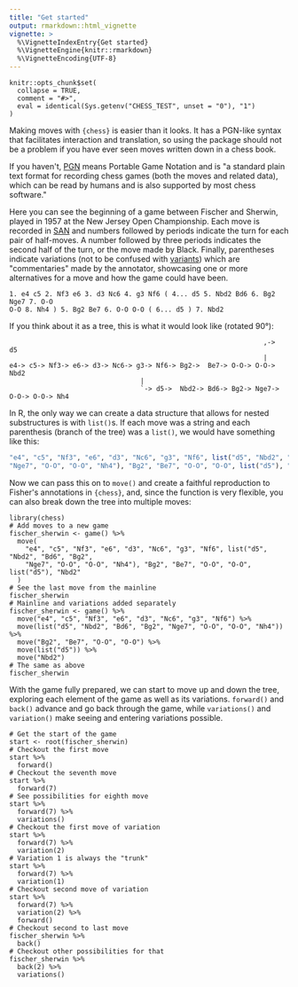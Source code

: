 ```yaml
---
title: "Get started"
output: rmarkdown::html_vignette
vignette: >
  %\VignetteIndexEntry{Get started}
  %\VignetteEngine{knitr::rmarkdown}
  %\VignetteEncoding{UTF-8}
---
```


```{r, include = FALSE}
knitr::opts_chunk$set(
  collapse = TRUE,
  comment = "#>",
  eval = identical(Sys.getenv("CHESS_TEST", unset = "0"), "1")
)
```

Making moves with `{chess}` is easier than it looks. It has a PGN-like syntax
that facilitates interaction and translation, so using the package should not
be a problem if you have ever seen moves written down in a chess book.

If you haven't, [PGN](https://en.wikipedia.org/wiki/Portable_Game_Notation)
means Portable Game Notation and is "a standard plain text format for recording
chess games (both the moves and related data), which can be read by humans and
is also supported by most chess software."

Here you can see the beginning of a game between Fischer and Sherwin, played in
1957 at the New Jersey Open Championship. Each move is recorded in
[SAN](https://en.wikipedia.org/wiki/Algebraic_chess_notation) and numbers
followed by periods indicate the turn for each pair of half-moves. A number
followed by three periods indicates the second half of the turn, or the move
made by Black. Finally, parentheses indicate variations (not to be confused
with [variants](https://en.wikipedia.org/wiki/Chess_variants)) which are
"commentaries" made by the annotator, showcasing one or more alternatives for a
move and how the game could have been.

```
1. e4 c5 2. Nf3 e6 3. d3 Nc6 4. g3 Nf6 ( 4... d5 5. Nbd2 Bd6 6. Bg2 Nge7 7. O-O
O-O 8. Nh4 ) 5. Bg2 Be7 6. O-O O-O ( 6... d5 ) 7. Nbd2
```

If you think about it as a tree, this is what it would look like (rotated 90°):

```
                                                                ,->  d5
                                                                |
e4-> c5-> Nf3-> e6-> d3-> Nc6-> g3-> Nf6-> Bg2->  Be7-> O-O-> O-O->  Nbd2
                                 |
                                 `-> d5->  Nbd2-> Bd6-> Bg2-> Nge7-> O-O-> O-O-> Nh4
```

In R, the only way we can create a data structure that allows for nested
substructures is with `list()`s. If each move was a string and each parenthesis
(branch of the tree) was a `list()`, we would have something like this:

```r
"e4", "c5", "Nf3", "e6", "d3", "Nc6", "g3", "Nf6", list("d5", "Nbd2", "Bd6", "Bg2",
"Nge7", "O-O", "O-O", "Nh4"), "Bg2", "Be7", "O-O", "O-O", list("d5"), "Nbd2"
```

Now we can pass this on to `move()` and create a faithful reproduction to
Fisher's annotations in `{chess}`, and, since the function is very flexible, you
can also break down the tree into multiple moves:

```{r}
library(chess)
# Add moves to a new game
fischer_sherwin <- game() %>%
  move(
    "e4", "c5", "Nf3", "e6", "d3", "Nc6", "g3", "Nf6", list("d5", "Nbd2", "Bd6", "Bg2",
    "Nge7", "O-O", "O-O", "Nh4"), "Bg2", "Be7", "O-O", "O-O", list("d5"), "Nbd2"
  )
# See the last move from the mainline
fischer_sherwin
# Mainline and variations added separately
fischer_sherwin <- game() %>%
  move("e4", "c5", "Nf3", "e6", "d3", "Nc6", "g3", "Nf6") %>%
  move(list("d5", "Nbd2", "Bd6", "Bg2", "Nge7", "O-O", "O-O", "Nh4")) %>%
  move("Bg2", "Be7", "O-O", "O-O") %>%
  move(list("d5")) %>%
  move("Nbd2")
# The same as above
fischer_sherwin
```

With the game fully prepared, we can start to move up and down the tree,
exploring each element of the game as well as its variations. `forward()` and
`back()` advance and go back through the game, while `variations()` and
`variation()` make seeing and entering variations possible.

```{r}
# Get the start of the game
start <- root(fischer_sherwin)
# Checkout the first move
start %>%
  forward()
# Checkout the seventh move
start %>%
  forward(7)
# See possibilities for eighth move
start %>%
  forward(7) %>%
  variations()
# Checkout the first move of variation
start %>%
  forward(7) %>%
  variation(2)
# Variation 1 is always the "trunk"
start %>%
  forward(7) %>%
  variation(1)
# Checkout second move of variation
start %>%
  forward(7) %>%
  variation(2) %>%
  forward()
# Checkout second to last move
fischer_sherwin %>%
  back()
# Checkout other possibilities for that
fischer_sherwin %>%
  back(2) %>%
  variations()
```
